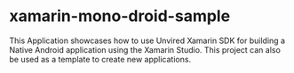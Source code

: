 # xamarin-mono-droid-sample
This Application showcases how to use Unvired Xamarin SDK for building a Native Android application using the Xamarin Studio.  This project can also be used as a template to create new applications.
